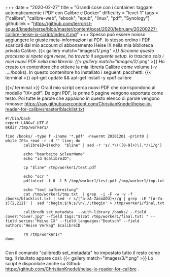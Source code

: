 +++
date = "2020-02-27"
title = "Grandi cose con i container: taggare automaticamente i PDF con Calibre e Docker"
difficulty = "level-1"
tags = ["calibre", "calibre-web", "ebook", "epub", "linux", "pdf", "Synology"]
githublink = "https://github.com/terrorist-squad/knedelverse/blob/master/content/post/2020/february/20200227-calibre-heise-ix-script/index.it.md"
+++
Spesso può essere noioso aggiungere le giuste meta-informazioni ai PDF. Io stesso ordino i PDF scaricati dal mio account di abbonamento Heise IX nella mia biblioteca privata Calibre.
{{< gallery match="images/1/*.png" >}}
Siccome questo processo si ripete ogni mese, ho trovato il seguente setup. Io trascino solo i miei nuovi PDF nella mia libreria.
{{< gallery match="images/2/*.png" >}}
Ho creato un contenitore che ottiene la mia libreria Calibre come volume (-v ...:/books). In questo contenitore ho installato i seguenti pacchetti:
{{< terminal >}}
apt-get update && apt-get install -y xpdf calibre

{{</ terminal >}}
Ora il mio script cerca nuovi PDF che corrispondono al modello "IX*.pdf". Da ogni PDF, le prime 5 pagine vengono esportate come testo. Poi tutte le parole che appaiono in questo elenco di parole vengono rimosse: https://raw.githubusercontent.com/ChristianKnedel/heise-ix-reader-for-calibre/master/blacklist.txt
```
#!/bin/bash
export LANG=C.UTF-8
mkdir /tmp/worker1/

find /books/ -type f -iname '*.pdf' -newermt 20201201 -print0 | 
while IFS= read -r -d '' line; do 
        calibreID=$(echo  "$line" | sed -r 's/.*\(([0-9]+)\).*/\1/g')
        
        echo "bearbeite $clearName"
        echo "id $calibreID";

        cp "$line" /tmp/worker1/test.pdf

        echo "ocr "
        pdftotext -f 0 -l 5 /tmp/worker1/test.pdf /tmp/worker1/tmp.txt

        echo "text aufbereitung"
        cat /tmp/worker1/tmp.txt  | grep  -i -F -w -v -f  /books/blacklist.txt | sed -r s/[^a-zA-ZäöüÄÖÜ]+//g | grep -iE '[A-Za-z]{2,212}' |  sed ':begin;$!N;s/\n/,/;tbegin' > /tmp/worker1/final.txt

        calibredb set_metadata  --with-library /books/ --field cover:"cover.jpg" --field tags:"$(cat /tmp/worker1/final.txt) " --field series:"Heise IX" --field languages:"Deutsch" --field authors:"Heise Verkag" $calibreID
        
        rm /tmp/worker1/*
done


```
Con il comando "calibredb set_metadata" ho impostato tutto il resto come tag. Il risultato appare così:
{{< gallery match="images/3/*.png" >}}
Lo script è disponibile anche su Github: https://github.com/ChristianKnedel/heise-ix-reader-for-calibre .
